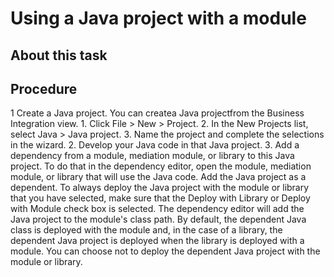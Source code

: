 <!-- image -->

# Using a Java project with a module

## About this task

## Procedure

1 Create a Java project. You can createa Java projectfrom the Business Integration view.
    1. Click File > New > Project.
    2. In the New Projects list, select Java > Java project.
    3. Name the project and complete the selections in the wizard.
2. Develop your Java code in that Java project.
3. Add a dependency from a module, mediation module, or library to
this Java project.
To do that in the dependency editor, open the module, mediation module, or
library that will use the Java code. Add the Java project
as a dependent. To always deploy the Java project with the module or library
that you have selected, make sure that the Deploy with Library or Deploy
with Module check box is selected. The dependency editor will
add the Java project to the module's class path. By default,
the dependent Java class is deployed with the module and, in the case
of a library, the dependent Java project is deployed when the library
is deployed with a module. You can choose not to deploy the dependent Java project
with the module or library.